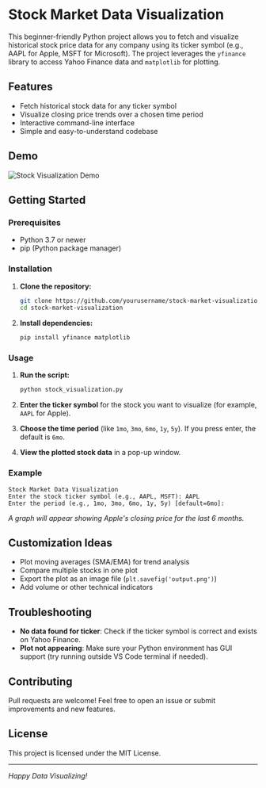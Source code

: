 # Stock Market Data Visualization

This beginner-friendly Python project allows you to fetch and visualize historical stock price data for any company using its ticker symbol (e.g., AAPL for Apple, MSFT for Microsoft). The project leverages the `yfinance` library to access Yahoo Finance data and `matplotlib` for plotting.

## Features

- Fetch historical stock data for any ticker symbol
- Visualize closing price trends over a chosen time period
- Interactive command-line interface
- Simple and easy-to-understand codebase

## Demo

![Stock Visualization Demo](demo_screenshot.png)

## Getting Started

### Prerequisites

- Python 3.7 or newer
- pip (Python package manager)

### Installation

1. **Clone the repository:**
   ```bash
   git clone https://github.com/yourusername/stock-market-visualization.git
   cd stock-market-visualization
   ```

2. **Install dependencies:**
   ```bash
   pip install yfinance matplotlib
   ```

### Usage

1. **Run the script:**
   ```bash
   python stock_visualization.py
   ```

2. **Enter the ticker symbol** for the stock you want to visualize (for example, `AAPL` for Apple).

3. **Choose the time period** (like `1mo`, `3mo`, `6mo`, `1y`, `5y`). If you press enter, the default is `6mo`.

4. **View the plotted stock data** in a pop-up window.

### Example

```
Stock Market Data Visualization
Enter the stock ticker symbol (e.g., AAPL, MSFT): AAPL
Enter the period (e.g., 1mo, 3mo, 6mo, 1y, 5y) [default=6mo]:
```
*A graph will appear showing Apple's closing price for the last 6 months.*

## Customization Ideas

- Plot moving averages (SMA/EMA) for trend analysis
- Compare multiple stocks in one plot
- Export the plot as an image file (`plt.savefig('output.png')`)
- Add volume or other technical indicators

## Troubleshooting

- **No data found for ticker**: Check if the ticker symbol is correct and exists on Yahoo Finance.
- **Plot not appearing**: Make sure your Python environment has GUI support (try running outside VS Code terminal if needed).

## Contributing

Pull requests are welcome! Feel free to open an issue or submit improvements and new features.

## License

This project is licensed under the MIT License.

---

*Happy Data Visualizing!*